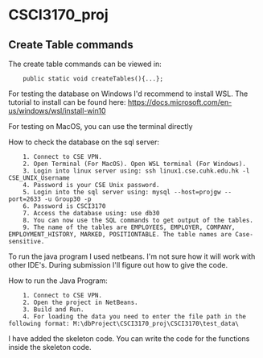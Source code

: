 # CSCI3170_proj

## Create Table commands 

The create table commands can be viewed in:

```	
	public static void createTables(){...};
```

For testing the database on Windows I'd recommend to install WSL. The tutorial to install can be found here: https://docs.microsoft.com/en-us/windows/wsl/install-win10

For testing on MacOS, you can use the terminal directly

How to check the database on the sql server:
```	
	1. Connect to CSE VPN.
	2. Open Terminal (For MacOS). Open WSL terminal (For Windows).
	3. Login into linux server using: ssh linux1.cse.cuhk.edu.hk -l CSE_UNIX_Username
	4. Password is your CSE Unix password.
	5. Login into the sql server using: mysql --host=projgw --port=2633 -u Group30 -p
	6. Password is CSCI3170
	7. Access the database using: use db30
	8. You can now use the SQL commands to get output of the tables.
	9. The name of the tables are EMPLOYEES, EMPLOYER, COMPANY, EMPLOYMENT_HISTORY, MARKED, POSITIONTABLE. The table names are Case-sensitive.
```
To run the java program I used netbeans. I'm not sure how it will work with other IDE's. During submission I'll figure out how to give the code.

How to run the Java Program:
```	
	1. Connect to CSE VPN.
	2. Open the project in NetBeans.
	3. Build and Run.
	4. For loading the data you need to enter the file path in the following format: M:\dbProject\CSCI3170_proj\CSCI3170\test_data\
```
I have added the skeleton code. You can write the code for the functions inside the skeleton code.